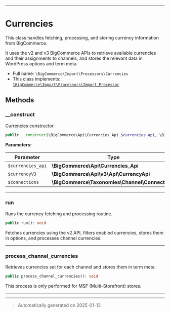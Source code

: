 ***

# Currencies

This class handles fetching, processing, and storing currency information from BigCommerce.

It uses the v2 and v3 BigCommerce APIs to retrieve available currencies and their assignments
to channels, and stores the relevant data in WordPress options and term meta.

* Full name: `\BigCommerce\Import\Processors\Currencies`
* This class implements:
[`\BigCommerce\Import\Processors\Import_Processor`](./classes/BigCommerce/Import/Processors/Import_Processor.md)




## Methods


### __construct

Currencies constructor.

```php
public __construct(\BigCommerce\Api\Currencies_Api $currencies_api, \BigCommerce\Api\v3\Api\CurrencyApi $currencyV3, \BigCommerce\Taxonomies\Channel\Connections $connections): mixed
```








**Parameters:**

| Parameter | Type | Description |
|-----------|------|-------------|
| `$currencies_api` | **\BigCommerce\Api\Currencies_Api** |  |
| `$currencyV3` | **\BigCommerce\Api\v3\Api\CurrencyApi** |  |
| `$connections` | **\BigCommerce\Taxonomies\Channel\Connections** |  |





***

### run

Runs the currency fetching and processing routine.

```php
public run(): void
```

Fetches currencies using the v2 API, filters enabled currencies, stores them in options, and processes channel currencies.










***

### process_channel_currencies

Retrieves currencies set for each channel and stores them in term meta.

```php
public process_channel_currencies(): void
```

This process is only performed for MSF (Multi-Storefront) stores.










***


***
> Automatically generated on 2025-01-13
